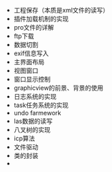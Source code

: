 * 工程保存（本质是xml文件的读写）
* 插件加载机制的实现
* pro文件的详解
* ftp下载
* 数据切割
* exif信息写入
* 主界面布局
* 视图窗口
* 窗口显示控制
* graphicview的前景、背景的使用
* 日志系统的实现
* task任务系统的实现
* undo farmework
* las数据的读写
* 八叉树的实现
* icp算法
* 文件驱动
* 类的封装
* 